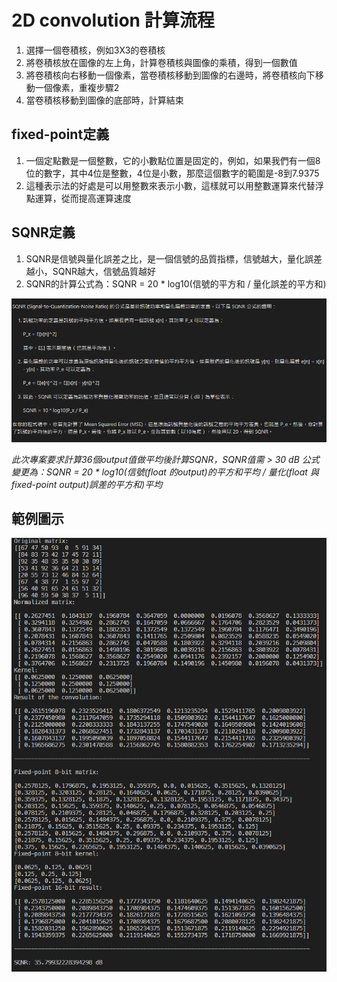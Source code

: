 # 2D convolution 計算流程
1. 選擇一個卷積核，例如3X3的卷積核
2. 將卷積核放在圖像的左上角，計算卷積核與圖像的乘積，得到一個數值
3. 將卷積核向右移動一個像素，當卷積核移動到圖像的右邊時，將卷積核向下移動一個像素，重複步驟2
5. 當卷積核移動到圖像的底部時，計算結束


## fixed-point定義
1. 一個定點數是一個整數，它的小數點位置是固定的，例如，如果我們有一個8位的數字，其中4位是整數，4位是小數，那麼這個數字的範圍是-8到7.9375
2. 這種表示法的好處是可以用整數來表示小數，這樣就可以用整數運算來代替浮點運算，從而提高運算速度

## SQNR定義
1. SQNR是信號與量化誤差之比，是一個信號的品質指標，信號越大，量化誤差越小，SQNR越大，信號品質越好
2. SQNR的計算公式為：SQNR = 20 * log10(信號的平方和 / 量化誤差的平方和)  

![sqnr define](SQNR.png)

*此次專案要求計算36個output值做平均後計算SQNR，SQNR值需 > 30 dB 公式變更為：SQNR = 20 * log10(信號(float 的output)的平方和平均 / 量化(float 與 fixed-point output)誤差的平方和)平均*

## 範例圖示
![convCMD](EX.png)
